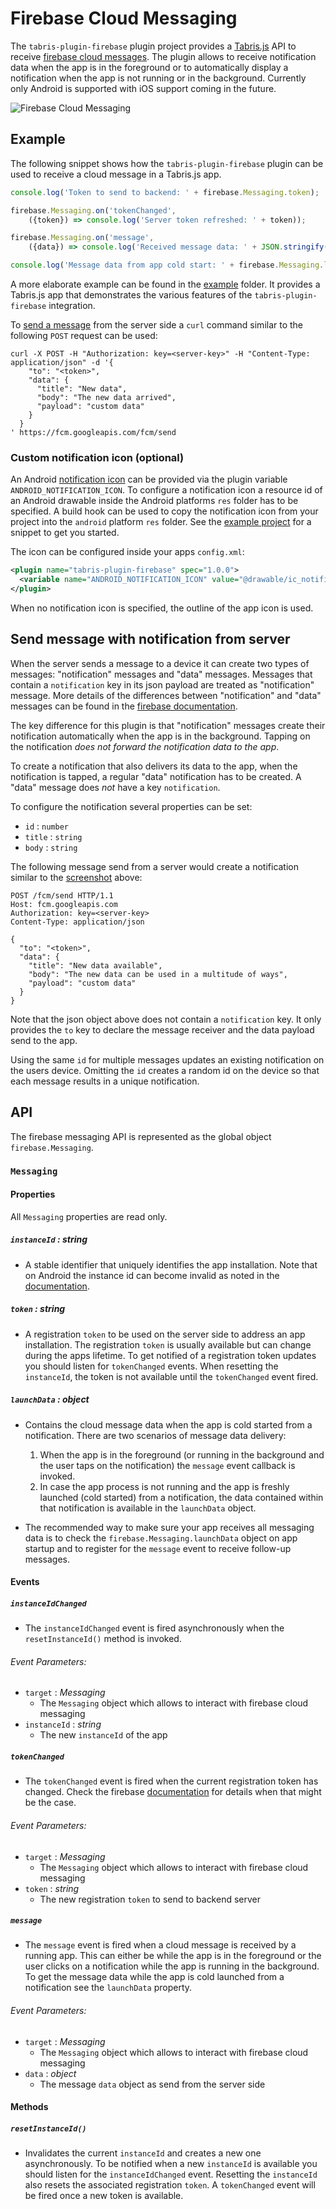 # Firebase Cloud Messaging

The `tabris-plugin-firebase` plugin project provides a [Tabris.js](https://tabrisjs.com) API to receive [firebase cloud messages](https://firebase.google.com/docs/cloud-messaging/). The plugin allows to receive notification data when the app is in the foreground or to automatically display a notification when the app is not running or in the background. Currently only Android is supported with iOS support coming in the future.


![Firebase Cloud Messaging](img/cloud-messaging.png)

## Example

The following snippet shows how the `tabris-plugin-firebase` plugin can be used to receive a cloud message in a Tabris.js app.

```js
console.log('Token to send to backend: ' + firebase.Messaging.token);

firebase.Messaging.on('tokenChanged',
    ({token}) => console.log('Server token refreshed: ' + token));

firebase.Messaging.on('message',
    ({data}) => console.log('Received message data: ' + JSON.stringify(data)));

console.log('Message data from app cold start: ' + firebase.Messaging.launchData);
```

A more elaborate example can be found in the [example](../example/) folder. It provides a Tabris.js app that demonstrates the various features of the `tabris-plugin-firebase` integration.

To [send a message](https://firebase.google.com/docs/cloud-messaging/send-message) from the server side a `curl` command similar to the following `POST` request can be used:

```shell
curl -X POST -H "Authorization: key=<server-key>" -H "Content-Type: application/json" -d '{
    "to": "<token>",
    "data": {
      "title": "New data",
      "body": "The new data arrived",
      "payload": "custom data"
    }
  }
' https://fcm.googleapis.com/fcm/send
```

### Custom notification icon (optional)

An Android [notification icon](https://developer.android.com/guide/practices/ui_guidelines/icon_design_status_bar.html) can be provided via the plugin variable `ANDROID_NOTIFICATION_ICON`. To configure a notification icon a resource id of an Android drawable inside the Android platforms `res` folder has to be specified. A build hook can be used to copy the notification icon from your project into the `android` platform `res` folder. See the [example project](../example/cordova/scripts/android/copy-ressources.js) for a snippet to get you started.

The icon can be configured inside your apps `config.xml`:

```xml
<plugin name="tabris-plugin-firebase" spec="1.0.0">
  <variable name="ANDROID_NOTIFICATION_ICON" value="@drawable/ic_notification" />
</plugin>
```

When no notification icon is specified, the outline of the app icon is used.

## Send message with notification from server

When the server sends a message to a device it can create two types of messages: "notification" messages and "data" messages. Messages that contain a `notification` key in its json payload are treated as "notification" message. More details of the differences between "notification" and "data" messages can be found in the [firebase documentation](https://firebase.google.com/docs/cloud-messaging/concept-options#notifications_and_data_messages).

The key difference for this plugin is that "notification" messages create their notification automatically when the app is in the background. Tapping on the notification _does not forward the notification data to the app_.

To create a notification that also delivers its data to the app, when the notification is tapped, a regular "data" notification has to be created. A "data" message does _not_ have a key `notification`.

To configure the notification several properties can be set:

- `id` : `number`
- `title` : `string`
- `body` : `string`

The following message send from a server would create a notification similar to the [screenshot](doc/img/firebase.png) above:

```shell
POST /fcm/send HTTP/1.1
Host: fcm.googleapis.com
Authorization: key=<server-key>
Content-Type: application/json

{
  "to": "<token>",
  "data": {
    "title": "New data available",
    "body": "The new data can be used in a multitude of ways",
    "payload": "custom data"
  }
}
```

Note that the json object above does not contain a `notification` key. It only provides the `to` key to declare the message receiver and the data payload send to the app.

Using the same `id` for multiple messages updates an existing notification on the users device. Omitting the `id` creates a random id on the device so that each message results in a unique notification.

## API

The firebase messaging API is represented as the global object `firebase.Messaging`.

### `Messaging`

#### Properties

All `Messaging` properties are read only.

##### `instanceId` : _string_

* A stable identifier that uniquely identifies the app installation. Note that on Android the instance id can become invalid as noted in the [documentation](https://firebase.google.com/docs/reference/android/com/google/firebase/iid/FirebaseInstanceId.html).

##### `token` : _string_

* A registration `token` to be used on the server side to address an app installation. The registration `token` is usually available but can change during the apps lifetime. To get notified of a registration token updates you should listen for `tokenChanged` events. When resetting the `instanceId`, the token is not available until the `tokenChanged` event fired.

##### `launchData` : _object_

* Contains the cloud message data when the app is cold started from a notification. There are two scenarios of message data delivery:
  1. When the app is in the foreground (or running in the background and the user taps on the notification) the `message` event callback is invoked.
  2. In case the app process is not running and the app is freshly launched (cold started) from a notification, the data contained within that notification is available in the `launchData` object.

* The recommended way to make sure your app receives all messaging data is to check the `firebase.Messaging.launchData` object on app startup and to register for the `message` event to receive follow-up messages.

#### Events

##### `instanceIdChanged`

* The `instanceIdChanged` event is fired asynchronously when the `resetInstanceId()` method is invoked.

###### Event Parameters:

* `target` : _Messaging_
  * The `Messaging` object which allows to interact with firebase cloud messaging
* `instanceId` : _string_
  * The new `instanceId` of the app

##### `tokenChanged`

* The `tokenChanged` event is fired when the current registration token has changed. Check the firebase [documentation](https://firebase.google.com/docs/reference/android/com/google/firebase/iid/FirebaseInstanceId.html) for details when that might be the case.

###### Event Parameters:

* `target` : _Messaging_
  * The `Messaging` object which allows to interact with firebase cloud messaging
* `token` : _string_
  * The new registration `token` to send to backend server

##### `message`

* The `message` event is fired when a cloud message is received by a running app. This can either be while the app is in the foreground or the user clicks on a notification while the app is running in the background. To get the message data while the app is cold launched from a notification see the `launchData` property.

###### Event Parameters:

* `target` : _Messaging_
  * The `Messaging` object which allows to interact with firebase cloud messaging
* `data` : _object_
  * The message `data` object as send from the server side

#### Methods

##### `resetInstanceId()`

* Invalidates the current `instanceId` and creates a new one asynchronously. To be notified when a new `instanceId` is available you should listen for the `instanceIdChanged` event. Resetting the `instanceId` also resets the associated registration `token`. A `tokenChanged` event will be fired once a new token is available.
